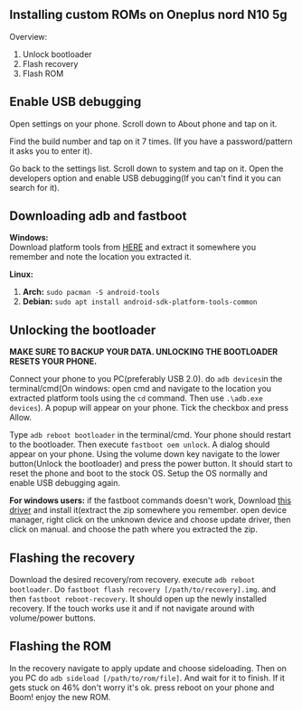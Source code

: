 ## **Installing custom ROMs on Oneplus nord N10 5g**

Overview:

1.  Unlock bootloader
2.  Flash recovery
3.  Flash ROM

## **Enable USB debugging**

Open settings on your phone. Scroll down to About phone and tap on it.

Find the build number and tap on it 7 times. (If you have a password/pattern it asks you to enter it).

Go back to the settings list. Scroll down to system and tap on it. Open the developers option and enable USB debugging(If you can't find it you can search for it).

## **Downloading adb and fastboot**

**Windows:**  
Download platform tools from [HERE](https://dl.google.com/android/repository/platform-tools-latest-windows.zip) and extract it somewhere you remember and note the location you extracted it.

**Linux:**

1.  **Arch:** `sudo pacman -S android-tools`
2.  **Debian:** `sudo apt install android-sdk-platform-tools-common`

## **Unlocking the bootloader**

**MAKE SURE TO BACKUP YOUR DATA. UNLOCKING THE BOOTLOADER RESETS YOUR PHONE.**

Connect your phone to you PC(preferably USB 2.0). do `adb devices`in the terminal/cmd(On windows: open cmd and navigate to the location you extracted platform tools using the `cd` command. Then use `.\adb.exe devices`). A popup will appear on your phone. Tick the checkbox and press Allow.

Type `adb reboot bootloader` in the terminal/cmd. Your phone should restart to the bootloader. Then execute `fastboot oem unlock`. A dialog should appear on your phone. Using the volume down key navigate to the lower button(Unlock the bootloader) and press the power button. It should start to reset the phone and boot to the stock OS. Setup the OS normally and enable USB debugging again.

**For windows users:** if the fastboot commands doesn't work, Download [this driver](https://t.me/FuckNvidia/25) and install it(extract the zip somewhere you remember. open device manager, right click on the unknown device and choose update driver, then click on manual. and choose the path where you extracted the zip.

## **Flashing the recovery**

Download the desired recovery/rom recovery. execute `adb reboot bootloader`. Do `fastboot flash recovery [/path/to/recovery].img`. and then `fastboot reboot-recovery`. It should open up the newly installed recovery. If the touch works use it and if not navigate around with volume/power buttons.

## **Flashing the ROM**

In the recovery navigate to apply update and choose sideloading. Then on you PC do `adb sideload [/path/to/rom/file]`. And wait for it to finish. If it gets stuck on 46% don't worry it's ok. press reboot on your phone and Boom! enjoy the new ROM.
